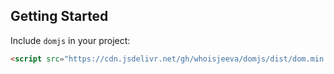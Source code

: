 ## Getting Started

Include `domjs` in your project:

```html
<script src="https://cdn.jsdelivr.net/gh/whoisjeeva/domjs/dist/dom.min.js"></script>
```
